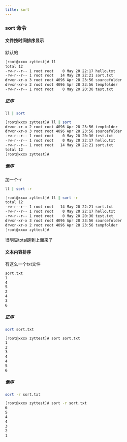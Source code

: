 ```yaml
---
title: sort
---
```

### sort 命令
#### 文件按时间排序显示
默认的
``` bash
[root@xxxx zyttest]# ll
total 12
-rw-r--r-- 1 root root    0 May 20 22:17 hello.txt
-rw-r--r-- 1 root root   14 May 20 22:21 sort.txt
drwxr-xr-x 3 root root 4096 Apr 28 23:56 sourcefolder
drwxr-xr-x 2 root root 4096 Apr 28 23:56 tempfolder
-rw-r--r-- 1 root root    0 May 20 20:30 test.txt
```
##### 正序
``` bash
ll | sort
```
``` bash
[root@xxxx zyttest]# ll | sort
drwxr-xr-x 2 root root 4096 Apr 28 23:56 tempfolder
drwxr-xr-x 3 root root 4096 Apr 28 23:56 sourcefolder
-rw-r--r-- 1 root root    0 May 20 20:30 test.txt
-rw-r--r-- 1 root root    0 May 20 22:17 hello.txt
-rw-r--r-- 1 root root   14 May 20 22:21 sort.txt
total 12
[root@xxxx zyttest]# 
```
##### 倒序
加一个-r 
``` bash
ll | sort -r
```
``` bash
[root@xxxx zyttest]# ll | sort -r
total 12
-rw-r--r-- 1 root root   14 May 20 22:21 sort.txt
-rw-r--r-- 1 root root    0 May 20 22:17 hello.txt
-rw-r--r-- 1 root root    0 May 20 20:30 test.txt
drwxr-xr-x 3 root root 4096 Apr 28 23:56 sourcefolder
drwxr-xr-x 2 root root 4096 Apr 28 23:56 tempfolder
[root@xxxx zyttest]# 
```

很明显total跑到上面来了

#### 文本内容排序
有这么一个txt文件
``` bash
sort.txt
1
4
5
2
4
3
6
```
##### 正序
``` bash
sort sort.txt
```
``` bash
[root@xxxx zyttest]# sort sort.txt 
1
2
3
4
4
5
6
```
##### 倒序
``` bash
sort -r sort.txt
```
``` bash
[root@xxxx zyttest]# sort -r sort.txt 
6
5
4
4
3
2
1
```